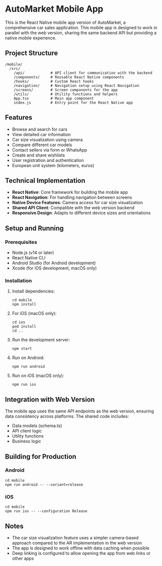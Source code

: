 # AutoMarket Mobile App

This is the React Native mobile app version of AutoMarket, a comprehensive car sales application. This mobile app is designed to work in parallel with the web version, sharing the same backend API but providing a native mobile experience.

## Project Structure

```
/mobile/
  /src/
    /api/            # API client for communication with the backend
    /components/     # Reusable React Native components
    /hooks/          # Custom React hooks
    /navigation/     # Navigation setup using React Navigation
    /screens/        # Screen components for the app
    /utils/          # Utility functions and helpers
    App.tsx          # Main app component
    index.js         # Entry point for the React Native app
```

## Features

- Browse and search for cars
- View detailed car information
- Car size visualization using camera
- Compare different car models
- Contact sellers via form or WhatsApp
- Create and share wishlists
- User registration and authentication
- European unit system (kilometers, euros)

## Technical Implementation

- **React Native**: Core framework for building the mobile app
- **React Navigation**: For handling navigation between screens
- **Native Device Features**: Camera access for car size visualization
- **Shared API Client**: Compatible with the web version backend
- **Responsive Design**: Adapts to different device sizes and orientations

## Setup and Running

### Prerequisites

- Node.js (v14 or later)
- React Native CLI
- Android Studio (for Android development)
- Xcode (for iOS development, macOS only)

### Installation

1. Install dependencies:
   ```
   cd mobile
   npm install
   ```

2. For iOS (macOS only):
   ```
   cd ios
   pod install
   cd ..
   ```

3. Run the development server:
   ```
   npm start
   ```

4. Run on Android:
   ```
   npm run android
   ```

5. Run on iOS (macOS only):
   ```
   npm run ios
   ```

## Integration with Web Version

The mobile app uses the same API endpoints as the web version, ensuring data consistency across platforms. The shared code includes:

- Data models (schema.ts)
- API client logic
- Utility functions
- Business logic

## Building for Production

### Android

```
cd mobile
npm run android -- --variant=release
```

### iOS

```
cd mobile
npm run ios -- --configuration Release
```

## Notes

- The car size visualization feature uses a simpler camera-based approach compared to the AR implementation in the web version
- The app is designed to work offline with data caching when possible
- Deep linking is configured to allow opening the app from web links or other apps
